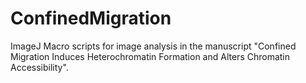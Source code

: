 # ConfinedMigration
ImageJ Macro scripts for image analysis in the manuscript "Confined Migration Induces Heterochromatin Formation and Alters Chromatin Accessibility".
